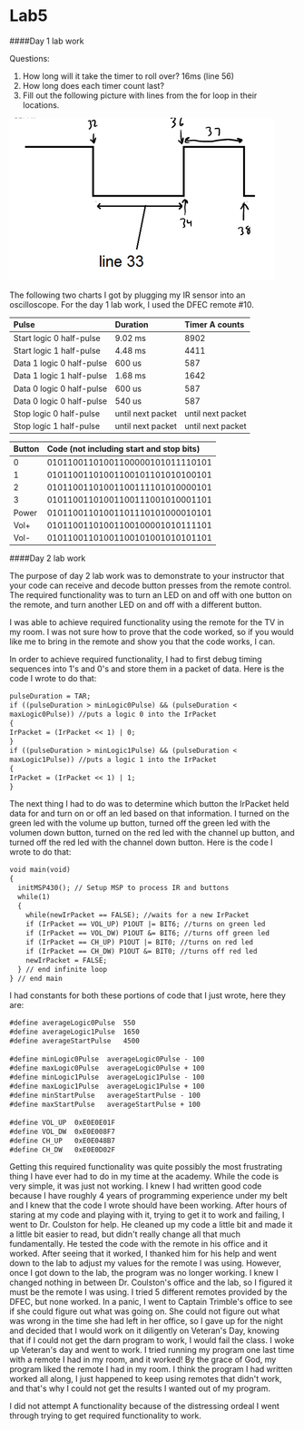 Lab5
====

####Day 1 lab work

Questions:
1. How long will it take the timer to roll over? 16ms (line 56)
2. How long does each timer count last?
3. Fill out the following picture with lines from the for loop in their locations.

![alt text](https://raw.githubusercontent.com/JeremyGruszka/Lab5/master/Day1.PNG "Day 1")

The following two charts I got by plugging my IR sensor into an oscilloscope.  For the day 1 lab work, I used the DFEC remote #10.

|__Pulse__|__Duration__|__Timer A counts__|
|:-----|:-----|:-----|
|Start logic 0 half-pulse|9.02 ms|8902|
|Start logic 1 half-pulse|4.48 ms|4411|
|Data 1 logic 0 half-pulse|600 us|587|
|Data 1 logic 1 half-pulse|1.68 ms|1642|
|Data 0 logic 0 half-pulse|600 us|587|
|Data 0 logic 0 half-pulse|540 us|587|
|Stop logic 0 half-pulse|until next packet|until next packet|
|Stop logic 1 half-pulse|until next packet|until next packet|

|__Button__|__Code (not including start and stop bits)__|
|:-----|:-----|
|0|01011001101001100000101011110101|
|1|01011001101001100101101010100101|
|2|01011001101001100111101010000101|
|3|01011001101001100111001010001101|
|Power|01011001101001101110101000010101|
|Vol+|01011001101001100100001010111101|
|Vol-|01011001101001100101001010101101|

####Day 2 lab work

The purpose of day 2 lab work was to demonstrate to your instructor that your code can receive and decode button presses from the remote control.  The required functionality was to turn an LED on and off with one button on the remote, and turn another LED on and off with a different button.

I was able to achieve required functionality using the remote for the TV in my room.  I was not sure how to prove that the code worked, so if you would like me to bring in the remote and show you that the code works, I can.

In order to achieve required functionality, I had to first debug timing sequences into 1's and 0's and store them in a packet of data.  Here is the code I wrote to do that:

```
pulseDuration = TAR;
if ((pulseDuration > minLogic0Pulse) && (pulseDuration < maxLogic0Pulse)) //puts a logic 0 into the IrPacket
{
IrPacket = (IrPacket << 1) | 0;
}
if ((pulseDuration > minLogic1Pulse) && (pulseDuration < maxLogic1Pulse)) //puts a logic 1 into the IrPacket
{
IrPacket = (IrPacket << 1) | 1;
}
```

The next thing I had to do was to determine which button the IrPacket held data for and turn on or off an led based on that information.  I turned on the green led with the volume up button, turned off the green led with the volumen down button, turned on the red led with the channel up button, and turned off the red led with the channel down button.  Here is the code I wrote to do that:

```
void main(void) 
{
  initMSP430(); // Setup MSP to process IR and buttons
  while(1) 
  {
    while(newIrPacket == FALSE); //waits for a new IrPacket
    if (IrPacket == VOL_UP) P1OUT |= BIT6; //turns on green led
    if (IrPacket == VOL_DW) P1OUT &= BIT6; //turns off green led
    if (IrPacket == CH_UP) P1OUT |= BIT0; //turns on red led
    if (IrPacket == CH_DW) P1OUT &= BIT0; //turns off red led
    newIrPacket = FALSE;
  } // end infinite loop
} // end main
```

I had constants for both these portions of code that I just wrote, here they are:

```
#define	averageLogic0Pulse	550
#define	averageLogic1Pulse	1650
#define	averageStartPulse	4500

#define	minLogic0Pulse	averageLogic0Pulse - 100
#define	maxLogic0Pulse	averageLogic0Pulse + 100
#define	minLogic1Pulse	averageLogic1Pulse - 100
#define	maxLogic1Pulse	averageLogic1Pulse + 100
#define	minStartPulse	averageStartPulse - 100
#define	maxStartPulse	averageStartPulse + 100

#define	VOL_UP	0xE0E0E01F
#define	VOL_DW	0xE0E008F7
#define	CH_UP	0xE0E048B7
#define	CH_DW	0xE0E0D02F
```

Getting this required functionality was quite possibly the most frustrating thing I have ever had to do in my time at the academy.  While the code is very simple, it was just not working.  I knew I had written good code because I have roughly 4 years of programming experience under my belt and I knew that the code I wrote should have been working.  After hours of staring at my code and playing with it, trying to get it to work and failing, I went to Dr. Coulston for help.  He cleaned up my code a little bit and made it a little bit easier to read, but didn't really change all that much fundamentally.  He tested the code with the remote in his office and it worked.  After seeing that it worked, I thanked him for his help and went down to the lab to adjust my values for the remote I was using.  However, once I got down to the lab, the program was no longer working.  I knew I changed nothing in between Dr. Coulston's office and the lab, so I figured it must be the remote I was using.  I tried 5 different remotes provided by the DFEC, but none worked.  In a panic, I went to Captain Trimble's office to see if she could figure out what was going on.  She could not figure out what was wrong in the time she had left in her office, so I gave up for the night and decided that I would work on it diligently on Veteran's Day, knowing that if I could not get the darn program to work, I would fail the class.  I woke up Veteran's day and went to work.  I tried running my program one last time with a remote I had in my room, and it worked! By the grace of God, my program liked the remote I had in my room.  I think the program I had written worked all along, I just happened to keep using remotes that didn't work, and that's why I could not get the results I wanted out of my program.

I did not attempt A functionality because of the distressing ordeal I went through trying to get required functionality to work.
